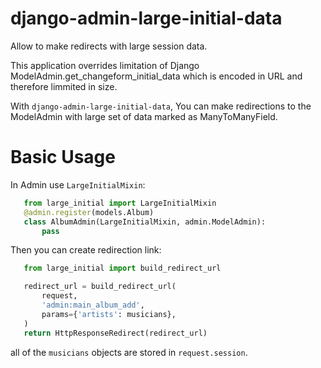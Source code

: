 # django-admin-large-initial-data
Allow to make redirects with large session data.

This application overrides limitation of Django ModelAdmin.get_changeform_initial_data which
 is encoded in URL and therefore limmited in size.

With `django-admin-large-initial-data`, You can make redirections to the
 ModelAdmin with large set of data marked as ManyToManyField.


# Basic Usage

In Admin use `LargeInitialMixin`:
```Python
   from large_initial import LargeInitialMixin
   @admin.register(models.Album)
   class AlbumAdmin(LargeInitialMixin, admin.ModelAdmin):
       pass
```

Then you can create redirection link:
```Python
   from large_initial import build_redirect_url

   redirect_url = build_redirect_url(
       request,
       'admin:main_album_add',
       params={'artists': musicians},
   )
   return HttpResponseRedirect(redirect_url)
```
all of the `musicians` objects are stored in `request.session`.
